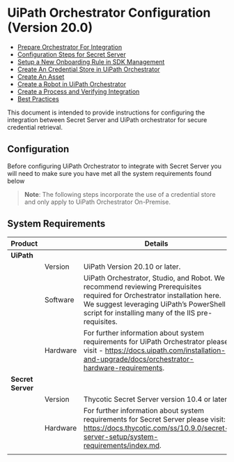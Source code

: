[title]: # (Version 20.0)
[tags]: # (introduction)
[priority]: # (1)
# UiPath Orchestrator Configuration (Version 20.0)

* [Prepare Orchestrator For Integration](prep-orch.md)
* [Configuration Steps for Secret Server](config-ss.md)
* [Setup a New Onboarding Rule in SDK Management](setup-onboarding.md)
* [Create An Credential Store in UiPath Orchestrator](cred-store.md)
* [Create An Asset](create-assest.md)
* [Create a Robot in UiPath Orchestrator](create-robot.md)
* [Create a Process and Verifying Integration](create-process.md)
* [Best Practices](best-prac.md)

This document is intended to provide instructions for configuring the integration between Secret Server and UiPath orchestrator for secure credential retrieval.

## Configuration

Before configuring UiPath Orchestrator to integrate with Secret Server you will need to make sure you have met all the system requirements found below

>**Note**: The following steps incorporate the use of a credential store and only apply to UiPath Orchestrator On-Premise.

## System Requirements

| Product  |   |  Details |
| ----- | ----- | ----- |
| __UiPath__|  |  |
|  | Version | UiPath Version 20.10 or later. |
| | Software | UiPath Orchestrator, Studio, and Robot. We recommend reviewing Prerequisites required for Orchestrator installation here. We suggest leveraging UiPath’s PowerShell script for installing many of the IIS pre-requisites. |
|  | Hardware | For further information about system requirements for UiPath Orchestrator please visit - https://docs.uipath.com/installation-and-upgrade/docs/orchestrator-hardware-requirements.|
| __Secret Server__ |  |  |
| | Version | Thycotic Secret Server version 10.4 or later. |
|  | Hardware | For further information about system requirements for Secret Server please visit: https://docs.thycotic.com/ss/10.9.0/secret-server-setup/system-requirements/index.md. |
| | | |
